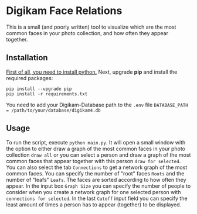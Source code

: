 # Digikam Face Relations
This is a small (and poorly written) tool to visualize which are the most common faces in your photo collection, and how often they appear together.

## Installation
[First of all, you need to install python.](https://www.python.org/downloads/)
Next, upgrade **pip** and install the required packages:
```
pip install --upgrade pip
pip install -r requirements.txt
```
You need to add your Digikam-Database path to the `.env` file `DATABASE_PATH = /path/to/your/database/digikam4.db`
## Usage
To run the script, execute `python main.py`. It will open a small window with the option to either draw a graph of the most common faces in your photo collection `draw all` or you can select a person and draw a graph of the most common faces that appear together with this person `draw for selected`. You can also select the tab `Connections` to get a network graph of the most common faces. You can specify the number of "root" faces `Roots` and the number of "leafs" `Leafs`. The faces are sorted according to how often they appear. In the input box `Graph Size` you can specify the number of people to consider when you create a network graph for one selected person with `connections for selected`. In the last `Cutoff` input field you can specify the least amount of times a person has to appear (together) to be displayed.